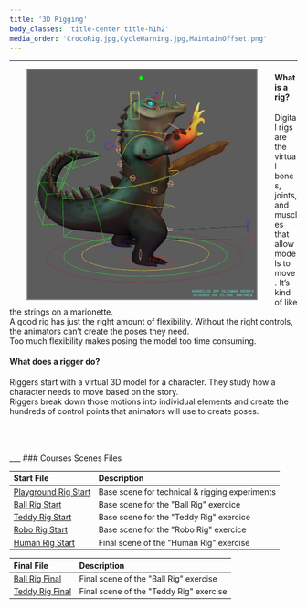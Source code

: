 ```yaml
---
title: '3D Rigging'
body_classes: 'title-center title-h1h2'
media_order: 'CrocoRig.jpg,CycleWarning.jpg,MaintainOffset.png'
---
```


___

<img src="CrocoRig.jpg" width="400" height="400" style="float:left;border:2px solid grey;margin:0px 30px">

#### What is a rig?
Digital rigs are the virtual bones, joints, and muscles that allow models to move. It’s kind of like the strings on a marionette.  
A good rig has just the right amount of flexibility. Without the right controls, the animators can’t create the poses they need.  
Too much flexibility makes posing the model too time consuming.  

#### What does a rigger do?
Riggers start with a virtual 3D model for a character. They study how a character needs to move based on the story.  
Riggers break down those motions into individual elements and create the hundreds of control points that animators will use to create poses.  

<br>
<br>
<br>
___
### Courses Scenes Files

| **Start File** | **Description**
| :---------------- | :--------------------
| [Playground Rig Start](https://github.com/mindsbreaker/rigging-course/blob/main/content_files/scenes/playground_rig_start.zip?raw=true) | Base scene for technical & rigging experiments
| [Ball Rig Start](https://github.com/mindsbreaker/rigging-course/blob/main/content_files/scenes/ball_rig_start.zip?raw=true) | Base scene for the "Ball Rig" exercice
| [Teddy Rig Start](https://github.com/mindsbreaker/rigging-course/blob/main/content_files/scenes/teddy_rig_start.zip?raw=true) | Base scene for the "Teddy Rig" exercice
| [Robo Rig Start](https://github.com/mindsbreaker/rigging-course/blob/main/content_files/scenes/robo_rig_start.zip?raw=true) | Base scene for the "Robo Rig" exercice
| [Human Rig Start](https://github.com/mindsbreaker/rigging-course/blob/main/content_files/scenes/human_rig_start.zip?raw=true) | Final scene of the "Human Rig" exercise


| **Final File** | **Description**
| :---------------- | :--------------------
| [Ball Rig Final](https://github.com/mindsbreaker/rigging-course/blob/main/content_files/scenes/ball_rig_final.zip?raw=true) | Final scene of the "Ball Rig" exercise
| [Teddy Rig Final](https://github.com/mindsbreaker/rigging-course/blob/main/content_files/scenes/teddy_rig_final.zip?raw=true) | Final scene of the "Teddy Rig" exercise

